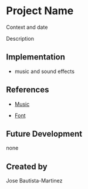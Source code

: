 # Project Name
Context and date

Description

## Implementation
- music and sound effects

## References
- [Music](https://opengameart.org/content/4-chiptunes-adventure)

- [Font](https://www.fontspace.com/sunny-spells-font-f683930)

## Future Development
none
## Created by
Jose Bautista-Martinez
